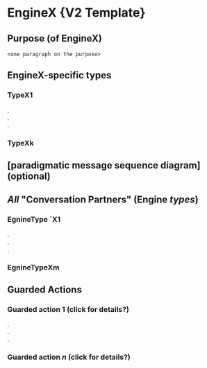 # EngineX {V2 Template}

## Purpose (of EngineX)

`<one paragraph on the purpose>`

## EngineX-specific types

### TypeX1 

.  
.  
.  

### TypeXk

## [paradigmatic message sequence diagram] (optional)

## _All_ "Conversation Partners" (Engine _types_)

### EgnineType `X1

.  
.  
.  


### EgnineTypeXm


## Guarded Actions

### Guarded action $1$ (click for details?)

.  
.  
.  

### Guarded action $n$ (click for details?)
